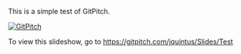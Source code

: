 This is a simple test of GitPitch.

[![GitPitch](https://gitpitch.com/assets/badge.svg)](https://gitpitch.com/jquintus/Slides/Test?grs=github&t=white)

To view this slideshow, go to https://gitpitch.com/jquintus/Slides/Test
